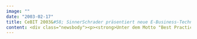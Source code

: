 ```yaml
---
image: ""
date: "2003-02-17"
title: CeBIT 2003&#58; SinnerSchrader präsentiert neue E-Business-Technologien
content: <div class="newsbody"><p><strong>Unter dem Motto "Best Practice for Your E-Business" präsentiert SinnerSchrader zur diesjährigen CeBIT neue Lösungen für effizientes und kostengünstiges E-Business. Besuchen Sie SinnerSchrader auf unseren Partnerständen von CoreMedia und hybris.</strong></p><h3>Weltweit erste CMS-Lösung auf Basis von CoreMedia RWP</h3><p>Auf der CeBIT 2003 zeigt SinnerSchrader als erster Dienstleister Anwendungen, die auf der neuen CMS-Technologie CoreMedia RWP aufsetzen. Die Software verfügt über vorkonfigurierte, wiederverwendbare Komponenten, mit denen die Kosten für die Produktion und den Betrieb von Multi-Level/Multi-Branded Corporate Websites signifikat sinken.</p><h3>Mandantenfähiges E-Commerce mit niedrigem TCO</h3><p>Skalierbare Anwendungen auf Basis komponentenbasierter Standardsoftware präsentiert SinnerSchrader auf dem Stand von hybris. Die E-Business-Software hybris jakarta verwendet ausschließlich offene Industriestandards und schneidet bei TCO-Bewertungen sehr gut ab.</p><p>Unser Referenzprojekt ist eine Anwendung für ein internationales Mobilfunkunternehmen, das mehrstufige Vertriebsprozesse abbildet. Selbst komplexe Preisbildungsfunktionen sind über das intuitiv bedienbare Backoffice händelbar.</p></div>
---
```

